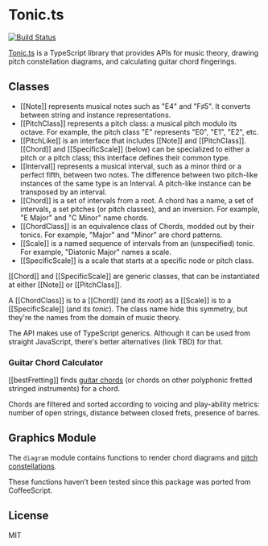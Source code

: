 # Tonic.ts

[![Build Status](https://travis-ci.org/osteele/tonic.ts.svg?branch=master)](https://travis-ci.org/osteele/tonic.ts)

[Tonic.ts](https://github.com/osteele/tonic.ts) is a TypeScript library that provides APIs for music theory, drawing
pitch constellation diagrams, and calculating guitar chord fingerings.

## Classes

* [[Note]] represents musical notes such as "E4" and "F♯5". It converts between
  string and instance representations.
* [[PitchClass]] represents a pitch class: a musical pitch modulo its octave. For
  example, the pitch class "E" represents "E0", "E1", "E2", etc.
* [[PitchLike]] is an interface that includes [[Note]] and [[PitchClass]]. [[Chord]]
  and [[SpecificScale]] (below) can be specialized to either a pitch or a pitch
  class; this interface defines their common type.
* [[Interval]] represents a musical interval, such as a minor third or a perfect
  fifth, between two notes. The difference between two pitch-like instances of the same type is an
  Interval. A pitch-like instance can be transposed by an interval.
* [[Chord<PitchLike>]] is a set of intervals from a root. A chord has a name, a
  set of intervals, a set pitches (or pitch classes), and an inversion. For
  example, "E Major" and "C Minor" name chords.
* [[ChordClass]] is an equivalence class of Chords, modded out by their tonics.
  For example, "Major" and "Minor" are chord patterns.
* [[Scale]] is a named sequence of intervals from an (unspecified) tonic. For
  example, "Diatonic Major" names a scale.
* [[SpecificScale]] is a scale that starts at a specific node or pitch
  class.

[[Chord]] and [[SpecificScale]] are generic classes, that can be instantiated at
either [[Note]] or [[PitchClass]].

A [[ChordClass]] is to a [[Chord]] (and its *root*) as a [[Scale]] is to a
[[SpecificScale]] (and its *tonic*). The class name hide this symmetry, but
they're the names from the domain of music theory.

The API makes use of TypeScript generics. Although it can be used from straight
JavaScript, there's better alternatives (link TBD) for that.

### Guitar Chord Calculator

[[bestFretting]] finds [guitar chords](https://en.wikipedia.org/wiki/Guitar_chord)
(or chords on other polyphonic fretted stringed instruments) for a chord.

Chords are filtered and sorted according to voicing and play-ability metrics:
number of open strings, distance between closed frets, presence of barres.

## Graphics Module

The `diagram` module contains functions to render chord diagrams and [pitch
constellations](https://en.wikipedia.org/wiki/Chromatic_circle#Pitch_constellation).

These functions haven’t been tested since this package was ported from
CoffeeScript.

## License

MIT
